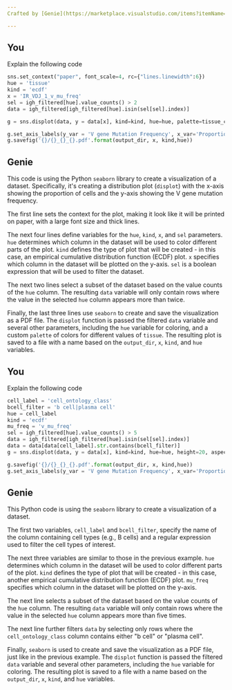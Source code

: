 ```yaml
---
Crafted by [Genie](https://marketplace.visualstudio.com/items?itemName=genieai.chatgpt-vscode)

---
```


## You

Explain the following code

```python
sns.set_context("paper", font_scale=4, rc={"lines.linewidth":6})
hue = 'tissue'
kind = 'ecdf'
x = 'IR_VDJ_1_v_mu_freq'
sel = igh_filtered[hue].value_counts() > 2
data = igh_filtered[igh_filtered[hue].isin(sel[sel].index)]

g = sns.displot(data, y = data[x], kind=kind, hue=hue, palette=tissue_colors(), height=20, aspect=1.2)

g.set_axis_labels(y_var = 'V gene Mutation Frequency', x_var='Proportion of cells')
g.savefig('{}/{}_{}_{}.pdf'.format(output_dir, x, kind,hue))

```

## Genie

This code is using the Python `seaborn` library to create a visualization of a dataset. Specifically, it's creating a distribution plot (`displot`) with the x-axis showing the proportion of cells and the y-axis showing the V gene mutation frequency.

The first line sets the context for the plot, making it look like it will be printed on paper, with a large font size and thick lines. 

The next four lines define variables for the `hue`, `kind`, `x`, and `sel` parameters. `hue` determines which column in the dataset will be used to color different parts of the plot. `kind` defines the type of plot that will be created - in this case, an empirical cumulative distribution function (ECDF) plot. `x` specifies which column in the dataset will be plotted on the y-axis. `sel` is a boolean expression that will be used to filter the dataset.

The next two lines select a subset of the dataset based on the value counts of the `hue` column. The resulting `data` variable will only contain rows where the value in the selected `hue` column appears more than twice.

Finally, the last three lines use `seaborn` to create and save the visualization as a PDF file. The `displot` function is passed the filtered `data` variable and several other parameters, including the `hue` variable for coloring, and a custom `palette` of colors for different values of `tissue`. The resulting plot is saved to a file with a name based on the `output_dir`, `x`, `kind`, and `hue` variables.

## You

Explain the following code

```python
cell_label = 'cell_ontology_class'
bcell_filter = 'b cell|plasma cell'
hue = cell_label
kind = 'ecdf'
mu_freq = 'v_mu_freq'
sel = igh_filtered[hue].value_counts() > 5
data = igh_filtered[igh_filtered[hue].isin(sel[sel].index)]
data = data[data[cell_label].str.contains(bcell_filter)]
g = sns.displot(data, y = data[x], kind=kind, hue=hue, height=20, aspect=1.2)

g.savefig('{}/{}_{}_{}.pdf'.format(output_dir, x, kind,hue))
g.set_axis_labels(y_var = 'V gene Mutation Frequency', x_var='Proportion of cells')
```

## Genie

This Python code is using the `seaborn` library to create a visualization of a dataset. 

The first two variables, `cell_label` and `bcell_filter`, specify the name of the column containing cell types (e.g., B cells) and a regular expression used to filter the cell types of interest. 

The next three variables are similar to those in the previous example. `hue` determines which column in the dataset will be used to color different parts of the plot. `kind` defines the type of plot that will be created - in this case, another empirical cumulative distribution function (ECDF) plot. `mu_freq` specifies which column in the dataset will be plotted on the y-axis.

The next line selects a subset of the dataset based on the value counts of the `hue` column. The resulting `data` variable will only contain rows where the value in the selected `hue` column appears more than five times.

The next line further filters `data` by selecting only rows where the `cell_ontology_class` column contains either "b cell" or "plasma cell".

Finally, `seaborn` is used to create and save the visualization as a PDF file, just like in the previous example. The `displot` function is passed the filtered `data` variable and several other parameters, including the `hue` variable for coloring. The resulting plot is saved to a file with a name based on the `output_dir`, `x`, `kind`, and `hue` variables.